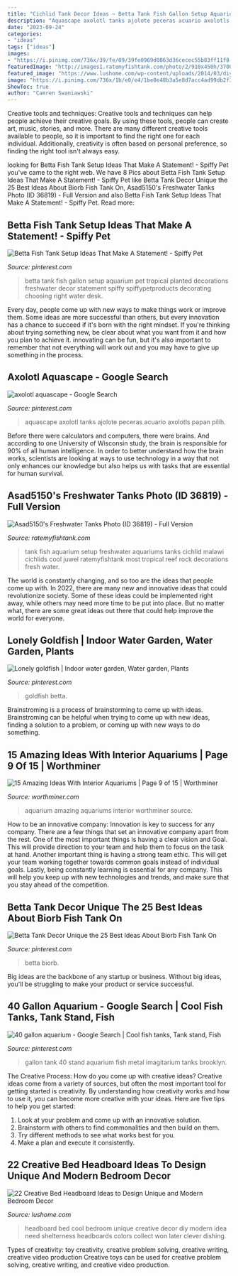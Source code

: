 ```yaml
---
title: "Cichlid Tank Decor Ideas ~ Betta Tank Fish Gallon Setup Aquarium Pet Tropical Planted Decorations Freshwater Decor Statement Spiffy Spiffypetproducts Decorating Choosing Right Water Desk"
description: "Aquascape axolotl tanks ajolote peceras acuario axolotls papan pilih"
date: "2023-09-24"
categories:
- "ideas"
tags: ["ideas"]
images:
- "https://i.pinimg.com/736x/39/fe/09/39fe0969d0063d36cecec55b83ff11f8--fish-in-a-bowl-betta-fish.jpg"
featuredImage: "http://images1.ratemyfishtank.com/photo/2/910x450h/37000/36819/my-juwel-rio180-malawi-cichlid-tank-setup-LRAYz6.jpg"
featured_image: "https://www.lushome.com/wp-content/uploads/2014/03/diy-bed-headboard-ideas-bedroom-decorating-21.jpg"
image: "https://i.pinimg.com/736x/1b/e0/e4/1be0e48b3a5e8d7acc4ad99db2f3c097.jpg"
ShowToc: true
author: "Camren Swaniawski"
---
```



Creative tools and techniques:
Creative tools and techniques can help people achieve their creative goals. By using these tools, people can create art, music, stories, and more. There are many different creative tools available to people, so it is important to find the right one for each individual. Additionally, creativity is often based on personal preference, so finding the right tool isn't always easy.

	

		
looking for Betta Fish Tank Setup Ideas That Make A Statement! - Spiffy Pet you've came to the right web. We have 8 Pics about Betta Fish Tank Setup Ideas That Make A Statement! - Spiffy Pet like Betta Tank Decor Unique the 25 Best Ideas About Biorb Fish Tank On, Asad5150&#039;s Freshwater Tanks Photo (ID 36819) - Full Version and also Betta Fish Tank Setup Ideas That Make A Statement! - Spiffy Pet. Read more:
		
    
## Betta Fish Tank Setup Ideas That Make A Statement! - Spiffy Pet

<img loading=lazy src="https://i.pinimg.com/736x/1b/e0/e4/1be0e48b3a5e8d7acc4ad99db2f3c097.jpg" onerror="this.onerror=null;this.src='https://tse1.mm.bing.net/th?id=OIP.nWxUdZ6OHtp_bn9bJthpigHaEr&amp;pid=15.1';" alt="Betta Fish Tank Setup Ideas That Make A Statement! - Spiffy Pet">

_Source: pinterest.com_

>betta tank fish gallon setup aquarium pet tropical planted decorations freshwater decor statement spiffy spiffypetproducts decorating choosing right water desk. 

	

Every day, people come up with new ways to make things work or improve them. Some ideas are more successful than others, but every innovation has a chance to succeed if it's born with the right mindset. If you're thinking about trying something new, be clear about what you want from it and how you plan to achieve it. innovating can be fun, but it's also important to remember that not everything will work out and you may have to give up something in the process.

    
## Axolotl Aquascape - Google Search

<img loading=lazy src="https://i.pinimg.com/736x/9b/be/81/9bbe81ed8bff9e256f5d4f40c176c1f2.jpg" onerror="this.onerror=null;this.src='https://tse3.mm.bing.net/th?id=OIP.PaHwxhDvjVMBI6dM8084jgHaFe&amp;pid=15.1';" alt="axolotl aquascape - Google Search">

_Source: pinterest.com_

>aquascape axolotl tanks ajolote peceras acuario axolotls papan pilih. 

	

Before there were calculators and computers, there were brains. And according to one University of Wisconsin study, the brain is responsible for 90% of all human intelligence. In order to better understand how the brain works, scientists are looking at ways to use technology in a way that not only enhances our knowledge but also helps us with tasks that are essential for human survival.

    
## Asad5150&#039;s Freshwater Tanks Photo (ID 36819) - Full Version

<img loading=lazy src="http://images1.ratemyfishtank.com/photo/2/910x450h/37000/36819/my-juwel-rio180-malawi-cichlid-tank-setup-LRAYz6.jpg" onerror="this.onerror=null;this.src='https://tse1.mm.bing.net/th?id=OIP.Vte0unF2hHrjGf2MeMiRYAHaFj&amp;pid=15.1';" alt="Asad5150&#039;s Freshwater Tanks Photo (ID 36819) - Full Version">

_Source: ratemyfishtank.com_

>tank fish aquarium setup freshwater aquariums tanks cichlid malawi cichlids cool juwel ratemyfishtank most tropical reef rock decorations fresh water. 

	

The world is constantly changing, and so too are the ideas that people come up with. In 2022, there are many new and innovative ideas that could revolutionize society. Some of these ideas could be implemented right away, while others may need more time to be put into place. But no matter what, there are some great ideas out there that could help improve the world for everyone.

    
## Lonely Goldfish | Indoor Water Garden, Water Garden, Plants

<img loading=lazy src="https://i.pinimg.com/736x/39/fe/09/39fe0969d0063d36cecec55b83ff11f8--fish-in-a-bowl-betta-fish.jpg" onerror="this.onerror=null;this.src='https://tse3.mm.bing.net/th?id=OIP.qGlV2iyR6WWpax82uq-hMwHaJ3&amp;pid=15.1';" alt="Lonely goldfish | Indoor water garden, Water garden, Plants">

_Source: pinterest.com_

>goldfish betta. 

	

Brainstroming is a process of brainstorming to come up with ideas. Brainstroming can be helpful when trying to come up with new ideas, finding a solution to a problem, or coming up with new ways to do something.

    
## 15 Amazing Ideas With Interior Aquariums | Page 9 Of 15 | Worthminer

<img loading=lazy src="http://www.worthminer.com/wp-content/uploads/2017/12/aquarium-9.jpg" onerror="this.onerror=null;this.src='https://tse4.mm.bing.net/th?id=OIP.Djeij6pyyOui9OptiC0ICgHaJb&amp;pid=15.1';" alt="15 Amazing Ideas With Interior Aquariums | Page 9 of 15 | Worthminer">

_Source: worthminer.com_

>aquarium amazing aquariums interior worthminer source. 

	

How to be an innovative company:
Innovation is key to success for any company. There are a few things that set an innovative company apart from the rest. One of the most important things is having a clear vision and Goal. This will provide direction to your team and help them to focus on the task at hand. Another important thing is having a strong team ethic. This will get your team working together towards common goals instead of individual goals. Lastly, being constantly learning is essential for any company. This will help you keep up with new technologies and trends, and make sure that you stay ahead of the competition.

    
## Betta Tank Decor Unique The 25 Best Ideas About Biorb Fish Tank On

<img loading=lazy src="https://i.pinimg.com/736x/9b/ad/6c/9bad6c22c7a5e9d6f55529c685f14bad.jpg" onerror="this.onerror=null;this.src='https://tse3.mm.bing.net/th?id=OIP.9D_Tv6KUtiN4K1vIlR4FYwHaLH&amp;pid=15.1';" alt="Betta Tank Decor Unique the 25 Best Ideas About Biorb Fish Tank On">

_Source: pinterest.com_

>betta biorb. 

	

Big ideas are the backbone of any startup or business. Without big ideas, you'll be struggling to make your product or service successful.

    
## 40 Gallon Aquarium - Google Search | Cool Fish Tanks, Tank Stand, Fish

<img loading=lazy src="https://i.pinimg.com/736x/52/5d/41/525d4171a8e6d7d534edb819daf94c33.jpg" onerror="this.onerror=null;this.src='https://tse3.mm.bing.net/th?id=OIP.aM3SX3Babs6rk55fbigktwHaJ4&amp;pid=15.1';" alt="40 gallon aquarium - Google Search | Cool fish tanks, Tank stand, Fish">

_Source: pinterest.com_

>gallon tank 40 stand aquarium fish metal imagitarium tanks brooklyn. 

	

The Creative Process: How do you come up with creative ideas?
Creative ideas come from a variety of sources, but often the most important tool for getting started is creativity. By understanding how creativity works and how to use it, you can become more creative with your ideas. Here are five tips to help you get started: 
1. Look at your problem and come up with an innovative solution.
2. Brainstorm with others to find commonalities and then build on them. 
3. Try different methods to see what works best for you. 
4. Make a plan and execute it consistently. 

    
## 22 Creative Bed Headboard Ideas To Design Unique And Modern Bedroom Decor

<img loading=lazy src="https://www.lushome.com/wp-content/uploads/2014/03/diy-bed-headboard-ideas-bedroom-decorating-21.jpg" onerror="this.onerror=null;this.src='https://tse4.mm.bing.net/th?id=OIP.sEnogUHNUNgJjkDwQO9lCgHaHA&amp;pid=15.1';" alt="22 Creative Bed Headboard Ideas to Design Unique and Modern Bedroom Decor">

_Source: lushome.com_

>headboard bed cool bedroom unique creative decor diy modern idea need shelterness headboards colors collect won later clever dishing. 

	

Types of creativity: toy creativity, creative problem solving, creative writing, creative video production
Creative toys can be used for creative problem solving, creative writing, and creative video production.

